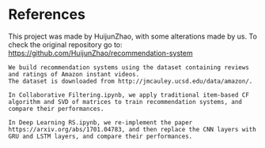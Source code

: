 # References
This project was made by HuijunZhao, with some alterations made by us.
To check the original repository go to: https://github.com/HuijunZhao/recommendation-system

```
We build recommendation systems using the dataset containing reviews and ratings of Amazon instant videos.
The dataset is downloaded from http://jmcauley.ucsd.edu/data/amazon/.

In Collaborative Filtering.ipynb, we apply traditional item-based CF algorithm and SVD of matrices to train recommendation systems, and compare their performances.

In Deep Learning RS.ipynb, we re-implement the paper https://arxiv.org/abs/1701.04783, and then replace the CNN layers with GRU and LSTM layers, and compare their performances.
```
